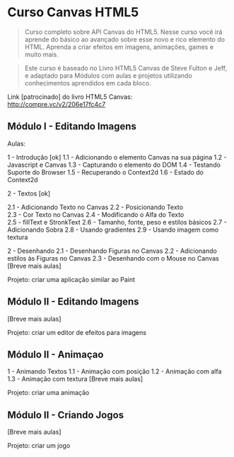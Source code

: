 # Curso Canvas HTML5

> Curso completo sobre API Canvas do HTML5. Nesse curso você irá aprende do básico ao avançado
sobre esse novo e rico elemento do HTML. Aprenda a criar efeitos em imagens, animações, games e muito mais.

> Este curso é baseado no Livro HTML5 Canvas de Steve Fulton e Jeff, e adaptado para Módulos com aulas e 
projetos utilizando conhecimentos aprendidos em cada bloco.

Link [patrocinado] do livro HTML5 Canvas: http://compre.vc/v2/206e17fc4c7

## Módulo I - Editando Imagens

Aulas:

1 - Introdução [ok]
1.1 - Adicionando o elemento Canvas na sua página
1.2 - Javascript e Canvas
1.3 - Capturando o elemento do DOM
1.4 - Testando Suporte do Browser
1.5 - Recuperando o Context2d
1.6 - Estado do Context2d


2 - Textos [ok]

2.1 - Adicionando Texto no Canvas
2.2 - Posicionando Texto  
2.3 - Cor Texto no Canvas
2.4 - Modificando o Alfa do Texto  
2.5 - fillText e StronkText
2.6 - Tamanho, fonte, peso e estilos básicos
2.7 - Adicionando Sobra
2.8 - Usando gradientes
2.9 - Usando imagem como textura


2 - Desenhando 
2.1 - Desenhando Figuras no Canvas
2.2 - Adicionando estilos às Figuras no Canvas
2.3 - Desenhando com o Mouse no Canvas
[Breve mais aulas]

Projeto: criar uma aplicação similar ao Paint

## Módulo II - Editando Imagens
[Breve mais aulas]

Projeto: criar um editor de efeitos para imagens

## Módulo II - Animaçao

1 - Animando Textos
1.1 - Animação com posição
1.2 - Animação com alfa
1.3 - Animação com textura
[Breve mais aulas]

Projeto: criar uma animação

## Módulo II - Criando Jogos
[Breve mais aulas]

Projeto: criar um jogo